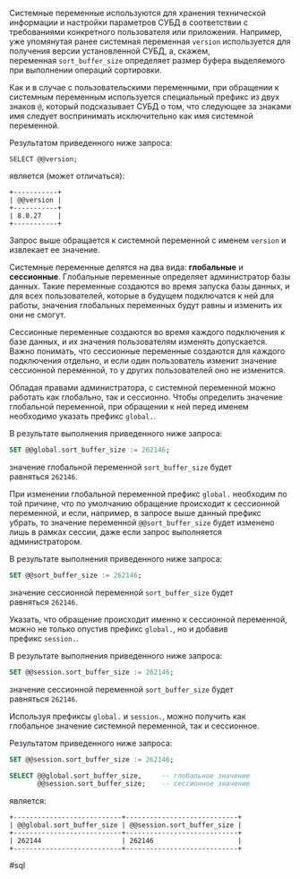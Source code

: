 

Системные переменные используются для хранения технической информации и настройки параметров СУБД в соответствии с требованиями конкретного пользователя или приложения. Например, уже упомянутая ранее системная переменная `version` используется для получения версии установленной СУБД, а, скажем, переменная `sort_buffer_size` определяет размер буфера выделяемого при выполнении операций сортировки.

Как и в случае с пользовательскими переменными, при обращении к системным переменным используется специальный префикс из двух знаков `@`, который подсказывает СУБД о том, что следующее за знаками имя следует воспринимать исключительно как имя системной переменной.

Результатом приведенного ниже запроса:

```
SELECT @@version;
```

является (может отличаться): 

```no-highlight
+-----------+
| @@version |
+-----------+
| 8.0.27    |
+-----------+
```

Запрос выше обращается к системной переменной с именем `version` и извлекает ее значение.

Системные переменные делятся на два вида: **глобальные** и **сессионные**. Глобальные переменные определяет администратор базы данных. Такие переменные создаются во время запуска базы данных, и для всех пользователей, которые в будущем подключатся к ней для работы, значения глобальных переменных будут равны и изменить их они не смогут.

Сессионные переменные создаются во время каждого подключения к базе данных, и их значения пользователям изменять допускается. Важно понимать, что сессионные переменные создаются для каждого подключения отдельно, и если один пользователь изменит значение сессионной переменной, то у других пользователей оно не изменится.



Обладая правами администратора, с системной переменной можно работать как глобально, так и сессионно. Чтобы определить значение глобальной переменной, при обращении к ней перед именем необходимо указать префикс `global.`.

В результате выполнения приведенного ниже запроса:

```sql
SET @@global.sort_buffer_size := 262146;
```

значение глобальной переменной `sort_buffer_size` будет равняться `262146`.

При изменении глобальной переменной префикс `global.` необходим по той причине, что по умолчанию обращение происходит к сессионной переменной, и если, например, в запросе выше данный префикс убрать, то значение переменной `@@sort_buffer_size` будет изменено лишь в рамках сессии, даже если запрос выполняется администратором.

В результате выполнения приведенного ниже запроса:

```sql
SET @@sort_buffer_size := 262146;
```

значение сессионной переменной `sort_buffer_size` будет равняться `262146`.

Указать, что обращение происходит именно к сессионной переменной, можно не только опустив префикс `global.`, но и добавив префикс `session.`.

В результате выполнения приведенного ниже запроса:

```sql
SET @@session.sort_buffer_size := 262146;
```

значение сессионной переменной `sort_buffer_size` будет равняться `262146`.

Используя префиксы `global.` и `session.`, можно получить как глобальное значение системной переменной, так и сессионное. 

Результатом приведенного ниже запроса:

```sql
SET @@session.sort_buffer_size := 262146;

SELECT @@global.sort_buffer_size,     -- глобальное значение
       @@session.sort_buffer_size;    -- сессионное значение
```

является:

```no-highlight
+---------------------------+----------------------------+
| @@global.sort_buffer_size | @@session.sort_buffer_size |
+---------------------------+----------------------------+
| 262144                    | 262146                     |
+---------------------------+----------------------------+
```
#sql